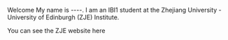 Welcome
My name is ----. I am an IBI1 student at the Zhejiang University - University of Edinburgh (ZJE) Institute.

You can see the ZJE website here
